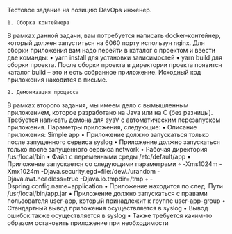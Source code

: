 Тестовое задание на позицию DevOps инженер.


    1. Сборка контейнера
В рамках данной задачи, вам потребуется написать docker-контейнер, который должен запуститься на 6060 порту используя nginx. Для сборки приложения вам надо перейти в каталог с проектом и ввести две команды:
    • yarn install для установки зависимостей
    • yarn build для сборки проекта. После сборки проекта в директории проекта появится каталог build – это и есть собранное приложение.
Исходный код приложения находится в письме.  

    2. Демонизация процесса
В рамках второго задания, мы имеем дело с вымышленным приложением, которое разработано на Java или на С (без разницы). Требуется написать демона для sysV с автоматическим перезапуском приложения. Параметры приложения, следующие:
    • Описание приложения: Simple app
    • Приложение должно запускаться только после запущенного сервиса syslog
    • Приложение должно запускаться только после запущенного сервиса network
    • Рабочая директория /usr/local/bin
    • Файл с переменными среды /etc/default/app
    • Приложение запускается со следующими параметрами
        ◦ -Xms1024m -Xmx1024m -Djava.security.egd=file:/dev/./urandom -Djava.awt.headless=true -Djava.io.tmpdir=/tmp
        ◦ -Dspring.config.name=application
    • Приложение находится по след. Пути /usr/local/bin/app.jar
    • Приложение должно запускаться с правами пользователя user-app, который принадлежит к группе user-app-group
    • Стандартный вывод приложения осуществляется в syslog
    • Вывод ошибок также осуществляется в syslog
    • Также требуется каким-то образом остановить приложение при необходимости
